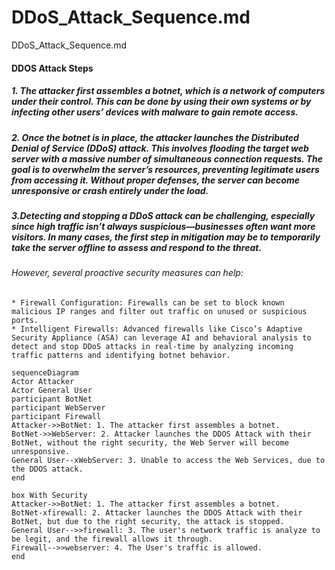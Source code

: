 # DDoS_Attack_Sequence.md
DDoS_Attack_Sequence.md

#### DDOS Attack Steps
#####	1. The attacker first assembles a botnet, which is a network of computers under their control. This can be done by using their own systems or by infecting other users’ devices with malware to gain remote access. 
#####	2. Once the botnet is in place, the attacker launches the Distributed Denial of Service (DDoS) attack. This involves flooding the target web server with a massive number of simultaneous connection requests. The goal is to overwhelm the server’s resources, preventing legitimate users from accessing it. Without proper defenses, the server can become unresponsive or crash entirely under the load.
#####	3.Detecting and stopping a DDoS attack can be challenging, especially since high traffic isn’t always suspicious—businesses often want more visitors. In many cases, the first step in mitigation may be to temporarily take the server offline to assess and respond to the threat.
######	However, several proactive security measures can help:
	* Firewall Configuration: Firewalls can be set to block known malicious IP ranges and filter out traffic on unused or suspicious ports.
	* Intelligent Firewalls: Advanced firewalls like Cisco’s Adaptive Security Appliance (ASA) can leverage AI and behavioral analysis to detect and stop DDoS attacks in real-time by analyzing incoming traffic patterns and identifying botnet behavior.



```mermaid
sequenceDiagram
Actor Attacker
Actor General User
participant BotNet
participant WebServer
participant Firewall
Attacker->>BotNet: 1. The attacker first assembles a botnet.
BotNet->>WebServer: 2. Attacker launches the DDOS Attack with their BotNet, without the right security, the Web Server will become unresponsive.
General User--xWebServer: 3. Unable to access the Web Services, due to the DDOS attack.
end 

box With Security
Attacker->>BotNet: 1. The attacker first assembles a botnet.
BotNet-xfirewall: 2. Attacker launches the DDOS Attack with their BotNet, but due to the right security, the attack is stopped. 
General User-->>firewall: 3. The user's network traffic is analyze to be legit, and the firewall allows it through.
Firewall-->>webserver: 4. The User's traffic is allowed. 
end
```
